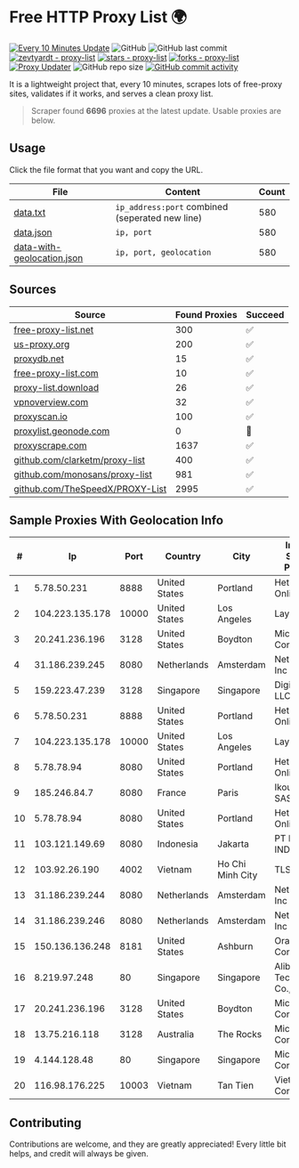 
# Free HTTP Proxy List 🌍

[![Every 10 Minutes Update](https://github.com/mertguvencli/http-proxy-list/actions/workflows/main.yml/badge.svg?branch=main)](https://github.com/mertguvencli/http-proxy-list/actions/workflows/main.yml)
![GitHub](https://img.shields.io/github/license/mertguvencli/http-proxy-list)
![GitHub last commit](https://img.shields.io/github/last-commit/mertguvencli/http-proxy-list)
[![zevtyardt - proxy-list](https://img.shields.io/static/v1?label=zevtyardt&message=proxy-list&color=blue&logo=github)](https://github.com/zevtyardt/proxy-list "Go to GitHub repo")
[![stars - proxy-list](https://img.shields.io/github/stars/zevtyardt/proxy-list?style=social)](https://github.com/zevtyardt/proxy-list)
[![forks - proxy-list](https://img.shields.io/github/forks/zevtyardt/proxy-list?style=social)](https://github.com/zevtyardt/proxy-list)
[![Proxy Updater](https://github.com/zevtyardt/proxy-list/workflows/Proxy%20Updater/badge.svg)](https://github.com/zevtyardt/proxy-list/actions?query=workflow:"Proxy+Updater")
![GitHub repo size](https://img.shields.io/github/repo-size/zevtyardt/proxy-list)
[![GitHub commit activity](https://img.shields.io/github/commit-activity/m/zevtyardt/proxy-list?logo=commits)](https://github.com/zevtyardt/proxy-list/commits/main)

It is a lightweight project that, every 10 minutes, scrapes lots of free-proxy sites, validates if it works, and serves a clean proxy list.

> Scraper found **6696** proxies at the latest update. Usable proxies are below.

## Usage

Click the file format that you want and copy the URL.

|File|Content|Count|
|----|-------|-----|
|[data.txt](https://raw.githubusercontent.com/mertguvencli/http-proxy-list/main/proxy-list/data.txt)|`ip_address:port` combined (seperated new line)|580|
|[data.json](https://raw.githubusercontent.com/mertguvencli/http-proxy-list/main/proxy-list/data.json)|`ip, port`|580|
|[data-with-geolocation.json](https://raw.githubusercontent.com/mertguvencli/http-proxy-list/main/proxy-list/data-with-geolocation.json)|`ip, port, geolocation`|580|

## Sources

|Source|Found Proxies|Succeed|
|------|-------------|-------|
|[free-proxy-list.net](https://free-proxy-list.net)|300|✅|
|[us-proxy.org](https://www.us-proxy.org)|200|✅|
|[proxydb.net](http://proxydb.net)|15|✅|
|[free-proxy-list.com](https://free-proxy-list.com/?page=&port=&type%5B%5D=http&type%5B%5D=https&up_time=0&search=Search)|10|✅|
|[proxy-list.download](https://www.proxy-list.download/HTTP)|26|✅|
|[vpnoverview.com](https://vpnoverview.com/privacy/anonymous-browsing/free-proxy-servers)|32|✅|
|[proxyscan.io](https://www.proxyscan.io)|100|✅|
|[proxylist.geonode.com](https://proxylist.geonode.com/api/proxy-list?limit=300&page=1&sort_by=lastChecked&sort_type=desc&protocols=http,https)|0|🚫|
|[proxyscrape.com](https://api.proxyscrape.com/v2/?request=displayproxies&protocol=http&timeout=10000&country=all&ssl=all&anonymity=all)|1637|✅|
|[github.com/clarketm/proxy-list](https://raw.githubusercontent.com/clarketm/proxy-list/master/proxy-list-raw.txt)|400|✅|
|[github.com/monosans/proxy-list](https://raw.githubusercontent.com/monosans/proxy-list/main/proxies/http.txt)|981|✅|
|[github.com/TheSpeedX/PROXY-List](https://raw.githubusercontent.com/TheSpeedX/PROXY-List/master/http.txt)|2995|✅|


## Sample Proxies With Geolocation Info

|#|Ip|Port|Country|City|Internet Service Provider|
|-|--|----|-------|----|-------------------------|
|1|5.78.50.231|8888|United States|Portland|Hetzner Online GmbH|
|2|104.223.135.178|10000|United States|Los Angeles|LayerHost|
|3|20.241.236.196|3128|United States|Boydton|Microsoft Corporation|
|4|31.186.239.245|8080|Netherlands|Amsterdam|NetSkope Inc|
|5|159.223.47.239|3128|Singapore|Singapore|DigitalOcean, LLC|
|6|5.78.50.231|8888|United States|Portland|Hetzner Online GmbH|
|7|104.223.135.178|10000|United States|Los Angeles|LayerHost|
|8|5.78.78.94|8080|United States|Portland|Hetzner Online GmbH|
|9|185.246.84.7|8080|France|Paris|Ikoula Net SAS|
|10|5.78.78.94|8080|United States|Portland|Hetzner Online GmbH|
|11|103.121.149.69|8080|Indonesia|Jakarta|PT EMERIO INDONESIA|
|12|103.92.26.190|4002|Vietnam|Ho Chi Minh City|TLSOFT|
|13|31.186.239.244|8080|Netherlands|Amsterdam|NetSkope Inc|
|14|31.186.239.246|8080|Netherlands|Amsterdam|NetSkope Inc|
|15|150.136.136.248|8181|United States|Ashburn|Oracle Corporation|
|16|8.219.97.248|80|Singapore|Singapore|Alibaba (US) Technology Co., Ltd.|
|17|20.241.236.196|3128|United States|Boydton|Microsoft Corporation|
|18|13.75.216.118|3128|Australia|The Rocks|Microsoft Corporation|
|19|4.144.128.48|80|Singapore|Singapore|Microsoft Corporation|
|20|116.98.176.225|10003|Vietnam|Tan Tien|Viettel Corporation|



## Contributing

Contributions are welcome, and they are greatly appreciated! Every
little bit helps, and credit will always be given.

